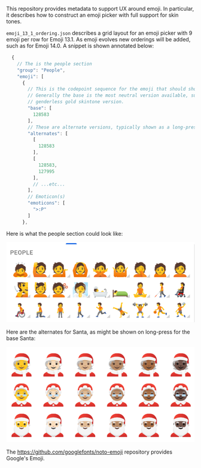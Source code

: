 This repository provides metadata to support UX around emoji. In particular, it describes how to construct an emoji picker with full support for skin tones.

`emoji_13_1_ordering.json` describes a grid layout for an emoji picker with 9 emoji per row for Emoji 13.1. As emoji evolves new orderings will be added, such as for Emoji 14.0. A snippet is shown annotated below:

```js
  {
  	// The is the people section
    "group": "People",
    "emoji": [
      {
      	// This is the codepoint sequence for the emoji that should show in the grid
      	// Generally the base is the most neutral version available, such as the
      	// genderless gold skintone version.
        "base": [
          128583
        ],
        // These are alternate versions, typically shown as a long-press flyout
        "alternates": [
          [
            128583
          ],
          [
            128583,
            127995
          ],
          // ...etc...
        ],
        // Emoticon(s)
        "emoticons": [
          ">:P"
        ]
      },
```

Here is what the people section could look like:

![People](images/people.png)

Here are the alternates for Santa, as might be shown on long-press for the base Santa:

![People](images/santa-alternates.png)

The https://github.com/googlefonts/noto-emoji repository provides Google's Emoji.
